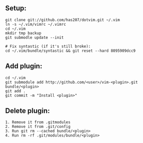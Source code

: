 ## Setup:

    git clone git://github.com/has207/dotvim.git ~/.vim
    ln -s ~/.vim/vimrc ~/.vimrc
    cd ~/.vim
    mkdir tmp backup
    git submodle update --init

    # Fix syntastic (if it's still broke):
    cd ~/.vim/bundle/syntastic && git reset --hard 8095909dcc9

## Add plugin:

    cd ~/.vim
    git submodule add http://github.com/<user>/vim-<plugin>.git bundle/<plugin>
    git add .
    git commit -m "Install <plugin>"

## Delete plugin:

    1. Remove it from .gitmodules
    2. Remove it from .git/config
    3. Run git rm --cached bundle/<plugin>
    4. Run rm -rf .git/modules/bundle/<plugin>
